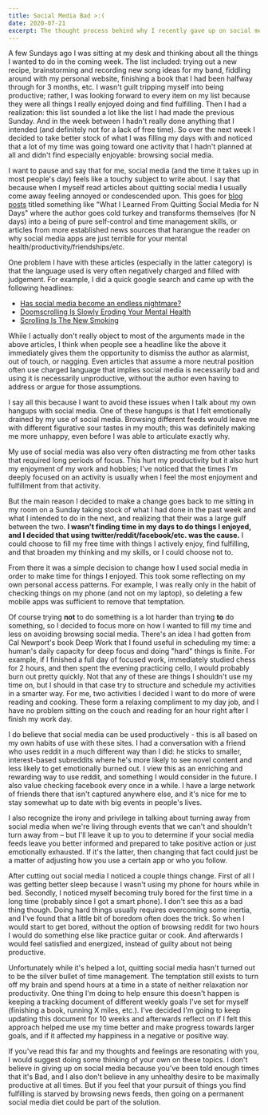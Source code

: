 ```yaml
---
title: Social Media Bad >:(
date: 2020-07-21
excerpt: The thought process behind why I recently gave up on social media apps.
---
```


A few Sundays ago I was sitting at my desk and thinking about all the things I wanted to do in the coming week.
The list included: trying out a new recipe, brainstorming and recording new song ideas for my band, fiddling around with my personal website,
finishing a book that I had been halfway through for 3 months, etc. I wasn't guilt tripping myself into being productive; rather, I was looking
forward to every item on my list because they were all things I really enjoyed doing and find fulfilling.
Then I had a realization: this list sounded a lot like the list I had made the previous Sunday. And in the week between I hadn't
really done anything that I intended (and definitely not for a lack of free time). So over the next week I decided to take better
stock of what I was filling my days with and noticed that a lot of my time was going toward one activity that I hadn't planned at all
and didn't find especially enjoyable: browsing social media.

I want to pause and say that for me, social media (and the time it takes up in most people's day) feels like a touchy subject to write about. I say that because when I myself
read articles about quitting social media I usually come away feeling annoyed or condescended upon. This goes for [blog posts](https://www.google.com/search?q=site%3Amedium.com+social+media+quitting+for+days)
titled something like "What I Learned From Quitting Social Media for N Days" where the author goes cold turkey and transforms themselves (for N days) into a being
of pure self-control and time management skills, or articles from more established news sources that harangue the reader on why social media apps are just terrible
for your mental health/productivity/friendships/etc.

One problem I have with these articles (especially in the latter category) is that the language used is very often negatively charged and filled with judgement.
For example, I did a quick google search and came up with the following headlines:
- [Has social media become an endless nightmare?](https://www.portsmouth.co.uk/news/opinion/has-social-media-become-endless-nightmare-matt-mohan-hickson-2912439)
- [Doomscrolling Is Slowly Eroding Your Mental Health](https://www.wired.com/story/stop-doomscrolling/)
- [Scrolling Is The New Smoking](https://www.forbes.com/sites/dianatsai/2020/06/25/scrolling-is-the-new-smoking/#6f6168a233ca)

While I actually don't really object to most of the arguments made in the above articles, I think when people see
a headline like the above it immediately gives them the opportunity to dismiss the author as alarmist, out of touch, or nagging.
Even articles that assume a more neutral position often use charged language that implies social media is necessarily
bad and using it is necessarily unproductive, without the author even having to address or argue for those assumptions.

I say all this because I want to avoid these issues when I talk about my own hangups with social media.
One of these hangups is that I felt emotionally drained by my use of social media. Browsing different feeds would leave me
with different figurative sour tastes in my mouth; this was definitely making me more unhappy, even before I was able to articulate exactly why.

My use of social media was also very often distracting me from other tasks that required long periods of focus. This hurt my productivity
but it also hurt my enjoyment of my work and hobbies; I've noticed that the times I'm deeply focused on an activity is usually when I feel
the most enjoyment and fulfillment from that activity.

But the main reason I decided to make a change goes back to me sitting in my room on a Sunday taking stock of what I had done in the past week and what I
intended to do in the next, and realizing that their was a large gulf between the two. **I wasn't finding time in my days to do things I enjoyed, and I decided that
using twitter/reddit/facebook/etc. was the cause.** I could choose to fill my free time with things I actively enjoy, find fulfilling, and that broaden my thinking
and my skills, or I could choose not to.

From there it was a simple decision to change how I used social media in order to make time for things I enjoyed. This took some reflecting on my
own personal access patterns. For example, I was really only in the habit of checking things on my phone (and not on my laptop), so deleting
a few mobile apps was sufficient to remove that temptation.

Of course trying **not** to do something is a lot harder than trying **to** do something, so I decided to focus more
on how I wanted to fill my time and less on avoiding browsing social media. There's an idea I had gotten from  Cal Newport's book Deep Work that I found useful
in scheduling my time: a human's daily capacity for deep focus and doing "hard" things is finite. For example, if I finished a full day of focused work,
immediately studied chess for 2 hours, and then spent the evening practicing cello, I would probably burn out pretty quickly. Not that any of these
are things I shouldn't use my time on, but I should in that case try to structure and schedule my activities in a smarter way.
For me, two activities I decided I want to do more of were reading and cooking. These form a relaxing compliment to my day job, and I have no problem
sitting on the couch and reading for an hour right after I finish my work day.

I do believe that social media can be used productively - this is all based on my own habits of use with these sites. I had a conversation with a friend who
uses reddit in a much different way than I did: he sticks to smaller, interest-based subreddits where he's more likely to see novel content and less likely to get
emotionally burned out. I view this as an enriching and rewarding way to use reddit, and something I would consider in the future.
I also value checking facebook every once in a while. I have a large network of friends there that isn't captured anywhere else, and it's nice for me to stay
somewhat up to date with big events in people's lives.

I also recognize the irony and privilege in talking about turning away from social media when we're living through events
that we can't and shouldn't turn away from – but I'll leave it up to you to determine if your social media feeds
leave you better informed and prepared to take positive action or just emotionally exhausted.
If it's the latter, then changing that fact could just be a matter of adjusting how you use a certain app or who you follow.

After cutting out social media I noticed a couple things change. First of all I was getting better sleep because I wasn't using my phone for hours while in bed.
Secondly, I noticed myself becoming truly bored for the first time in a long time (probably since I got a smart phone). I don't see this as a bad thing though.
Doing hard things usually requires overcoming some inertia, and I've found that a little bit of boredom often does the trick. So when I would start to get bored, without
the option of browsing reddit for two hours I would do something else like practice guitar or cook. And afterwards I would feel satisfied and energized,
instead of guilty about not being productive.

Unfortunately while it's helped a lot, quitting social media hasn't turned out to be the silver bullet of time management. The temptation still exists to turn off my brain
and spend hours at a time in a state of neither relaxation nor productivity. One thing I'm doing to help ensure this doesn't happen is keeping a tracking document of different weekly goals I've set for myself (finishing a book, running X miles, etc.). I've decided I'm going to keep updating this document for 10 weeks and afterwards reflect on
if I felt this approach helped me use my time better and make progress towards larger goals, and if it affected my happiness in a negative or positive way.

If you've read this far and my thoughts and feelings are resonating with you, I would suggest doing some thinking of your own on these topics. I don't believe in
giving up on social media because you've been told enough times that it's Bad, and I also don't believe in any unhealthy desire to be maximally productive at all times.
But if you feel that your pursuit of things you find fulfilling is starved by browsing news feeds, then going on a permanent social media diet could be part of the solution.

